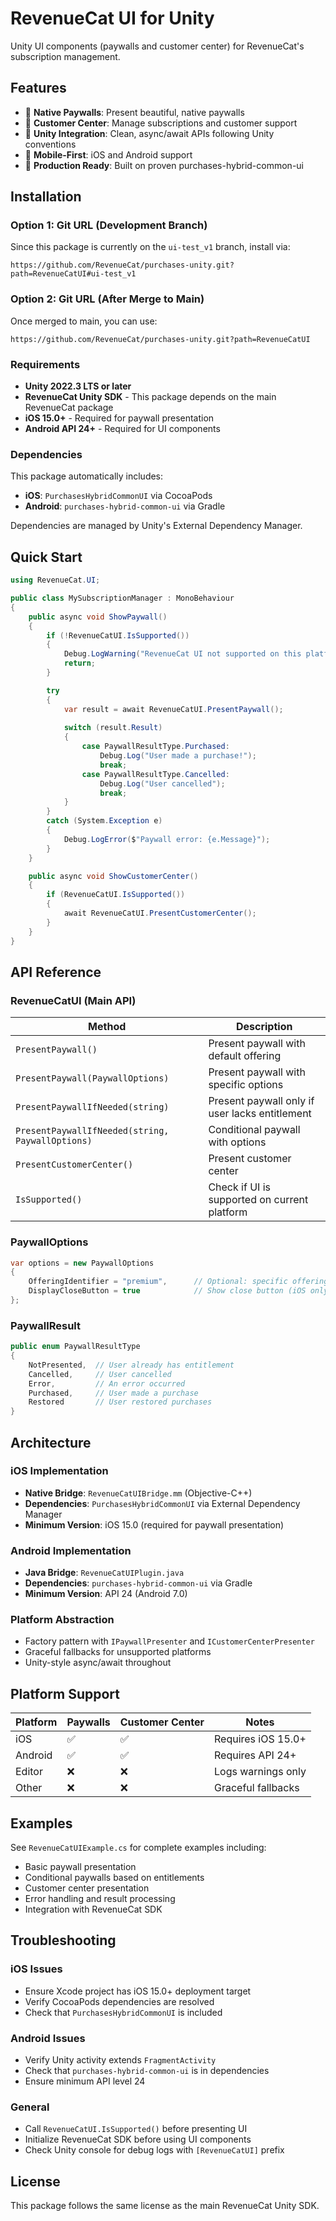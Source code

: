 # RevenueCat UI for Unity

Unity UI components (paywalls and customer center) for RevenueCat's subscription management.

## Features

- 🎨 **Native Paywalls**: Present beautiful, native paywalls
- 🏪 **Customer Center**: Manage subscriptions and customer support
- 🔄 **Unity Integration**: Clean, async/await APIs following Unity conventions
- 📱 **Mobile-First**: iOS and Android support
- 🎯 **Production Ready**: Built on proven purchases-hybrid-common-ui

## Installation

### Option 1: Git URL (Development Branch)

Since this package is currently on the `ui-test_v1` branch, install via:

```
https://github.com/RevenueCat/purchases-unity.git?path=RevenueCatUI#ui-test_v1
```

### Option 2: Git URL (After Merge to Main)

Once merged to main, you can use:

```
https://github.com/RevenueCat/purchases-unity.git?path=RevenueCatUI
```

### Requirements

- **Unity 2022.3 LTS or later**
- **RevenueCat Unity SDK** - This package depends on the main RevenueCat package
- **iOS 15.0+** - Required for paywall presentation
- **Android API 24+** - Required for UI components

### Dependencies

This package automatically includes:
- **iOS**: `PurchasesHybridCommonUI` via CocoaPods
- **Android**: `purchases-hybrid-common-ui` via Gradle

Dependencies are managed by Unity's External Dependency Manager.

## Quick Start

```csharp
using RevenueCat.UI;

public class MySubscriptionManager : MonoBehaviour 
{
    public async void ShowPaywall()
    {
        if (!RevenueCatUI.IsSupported())
        {
            Debug.LogWarning("RevenueCat UI not supported on this platform");
            return;
        }

        try 
        {
            var result = await RevenueCatUI.PresentPaywall();
            
            switch (result.Result) 
            {
                case PaywallResultType.Purchased:
                    Debug.Log("User made a purchase!");
                    break;
                case PaywallResultType.Cancelled:
                    Debug.Log("User cancelled");
                    break;
            }
        }
        catch (System.Exception e) 
        {
            Debug.LogError($"Paywall error: {e.Message}");
        }
    }

    public async void ShowCustomerCenter()
    {
        if (RevenueCatUI.IsSupported())
        {
            await RevenueCatUI.PresentCustomerCenter();
        }
    }
}
```

## API Reference

### RevenueCatUI (Main API)

| Method | Description |
|--------|-------------|
| `PresentPaywall()` | Present paywall with default offering |
| `PresentPaywall(PaywallOptions)` | Present paywall with specific options |
| `PresentPaywallIfNeeded(string)` | Present paywall only if user lacks entitlement |
| `PresentPaywallIfNeeded(string, PaywallOptions)` | Conditional paywall with options |
| `PresentCustomerCenter()` | Present customer center |
| `IsSupported()` | Check if UI is supported on current platform |

### PaywallOptions

```csharp
var options = new PaywallOptions
{
    OfferingIdentifier = "premium",      // Optional: specific offering
    DisplayCloseButton = true            // Show close button (iOS only)
};
```

### PaywallResult

```csharp
public enum PaywallResultType 
{
    NotPresented,  // User already has entitlement
    Cancelled,     // User cancelled
    Error,         // An error occurred
    Purchased,     // User made a purchase
    Restored       // User restored purchases
}
```

## Architecture

### iOS Implementation
- **Native Bridge**: `RevenueCatUIBridge.mm` (Objective-C++)
- **Dependencies**: `PurchasesHybridCommonUI` via External Dependency Manager
- **Minimum Version**: iOS 15.0 (required for paywall presentation)

### Android Implementation  
- **Java Bridge**: `RevenueCatUIPlugin.java`
- **Dependencies**: `purchases-hybrid-common-ui` via Gradle
- **Minimum Version**: API 24 (Android 7.0)

### Platform Abstraction
- Factory pattern with `IPaywallPresenter` and `ICustomerCenterPresenter`
- Graceful fallbacks for unsupported platforms
- Unity-style async/await throughout

## Platform Support

| Platform | Paywalls | Customer Center | Notes |
|----------|----------|----------------|-------|
| iOS      | ✅       | ✅             | Requires iOS 15.0+ |
| Android  | ✅       | ✅             | Requires API 24+ |  
| Editor   | ❌       | ❌             | Logs warnings only |
| Other    | ❌       | ❌             | Graceful fallbacks |

## Examples

See `RevenueCatUIExample.cs` for complete examples including:
- Basic paywall presentation
- Conditional paywalls based on entitlements  
- Customer center presentation
- Error handling and result processing
- Integration with RevenueCat SDK

## Troubleshooting

### iOS Issues
- Ensure Xcode project has iOS 15.0+ deployment target
- Verify CocoaPods dependencies are resolved
- Check that `PurchasesHybridCommonUI` is included

### Android Issues  
- Verify Unity activity extends `FragmentActivity`
- Check that `purchases-hybrid-common-ui` is in dependencies
- Ensure minimum API level 24

### General
- Call `RevenueCatUI.IsSupported()` before presenting UI
- Initialize RevenueCat SDK before using UI components
- Check Unity console for debug logs with `[RevenueCatUI]` prefix

## License

This package follows the same license as the main RevenueCat Unity SDK. 